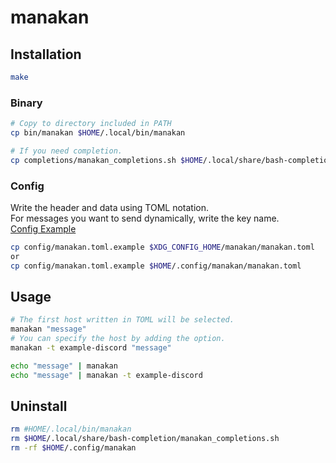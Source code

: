 # manakan

## Installation

```bash
make
```
### Binary

```bash
# Copy to directory included in PATH
cp bin/manakan $HOME/.local/bin/manakan

# If you need completion.
cp completions/manakan_completions.sh $HOME/.local/share/bash-completion/manakan_completions.sh 
```
### Config

Write the header and data using TOML notation.  
For messages you want to send dynamically, write the key name.  
[Config Example](https://github.com/recelsus/manakan/blob/master/config/manakan.toml.example)
```bash
cp config/manakan.toml.example $XDG_CONFIG_HOME/manakan/manakan.toml 
or
cp config/manakan.toml.example $HOME/.config/manakan/manakan.toml 
```

## Usage

```bash
# The first host written in TOML will be selected.
manakan "message"
# You can specify the host by adding the option.
manakan -t example-discord "message"

echo "message" | manakan 
echo "message" | manakan -t example-discord
```

## Uninstall
```bash
rm #HOME/.local/bin/manakan
rm $HOME/.local/share/bash-completion/manakan_completions.sh
rm -rf $HOME/.config/manakan
```
